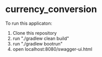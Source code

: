 # currency_conversion


To run this applicaton:

1. Clone this repository
2. run "./gradlew clean build"
3. run "./gradlew bootrun"
4. open localhost:8080/swagger-ui.html

